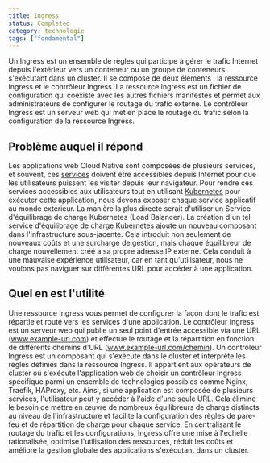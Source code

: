 ```yaml
---
title: Ingress
status: Completed
category: technologie
tags: ["fondamental"]
---
```


Un Ingress est un ensemble de règles qui participe à gérer le trafic Internet depuis l'extérieur vers un conteneur ou un groupe de conteneurs s'exécutant dans un cluster.
Il se compose de deux éléments : la ressource Ingress et le contrôleur Ingress. 
La ressource Ingress est un fichier de configuration qui coexiste avec les autres fichiers manifestes et permet aux administrateurs de configurer le routage du trafic externe. 
Le contrôleur Ingress est un serveur web qui met en place le routage du trafic selon la configuration de la ressource Ingress.

## Problème auquel il répond

Les applications web Cloud Native sont composées de plusieurs services, et souvent, ces [services](/fr/service/) doivent être accessibles depuis Internet pour que les utilisateurs puissent les visiter depuis leur navigateur. 
Pour rendre ces services accessibles aux utilisateurs tout en utilisant [Kubernetes](/fr/kubernetes/) pour exécuter cette application, nous devons exposer chaque service applicatif au monde extérieur. 
La manière la plus directe serait d'utiliser un Service d'équilibrage de charge Kubernetes (Load Balancer). 
La création d'un tel service d'équilibrage de charge Kubernetes ajoute un nouveau composant dans l'infrastructure sous-jacente. 
Cela introduit non seulement de nouveaux coûts et une surcharge de gestion, mais chaque équilibreur de charge nouvellement créé a sa propre adresse IP externe. 
Cela conduit à une mauvaise expérience utilisateur, car en tant qu'utilisateur, nous ne voulons pas naviguer sur différentes URL pour accéder à une application.

## Quel en est l'utilité

Une ressource Ingress vous permet de configurer la façon dont le trafic est répartie et routé vers les services d'une application. 
Le contrôleur Ingress est un serveur web qui publie un seul point d'entrée accessible via une URL (www.example-url.com) et effectue le routage et la répartition en fonction de différents chemins d'URL (www.example-url.com/chemin).
Un contrôleur Ingress est un composant qui s'exécute dans le cluster et interprète les règles définies dans la ressource Ingress. 
Il appartient aux opérateurs de cluster où s'exécute l'application web de choisir un contrôleur Ingress spécifique parmi un ensemble de technologies possibles comme Nginx, Traefik, HAProxy, etc. 
Ainsi, si une application est composée de plusieurs services, l'utilisateur peut y accéder à l'aide d'une seule URL. 
Cela élimine le besoin de mettre en œuvre de nombreux équilibreurs de charge distincts au niveau de l'infrastructure et facilite la configuration des règles de pare-feu et de répartition de charge pour chaque service. 
En centralisant le routage du trafic et les configurations, Ingress offre une mise à l'echelle rationalisée, optimise l'utilisation des ressources, réduit les coûts et améliore la gestion globale des applications s'exécutant dans un cluster.